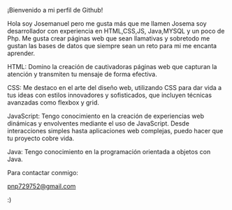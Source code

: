 ¡Bienvenido a mi perfil de Github!

Hola soy Josemanuel pero me gusta más que me llamen Josema soy desarrollador con  experiencia en HTML,CSS,JS, Java,MYSQL y un poco de Php. Me gusta crear páginas web que sean llamativas y sobretodo me gustan las bases de datos que siempre sean un reto para mi me encanta aprender.

HTML: Domino la creación de cautivadoras páginas web que capturan la atención y transmiten tu mensaje de forma efectiva.

CSS: Me destaco en el arte del diseño web, utilizando CSS para dar vida a tus ideas con estilos innovadores y sofisticados, que incluyen técnicas avanzadas como flexbox y grid.

JavaScript: Tengo conocimiento en la creación de experiencias web dinámicas y envolventes mediante el uso de JavaScript. Desde interacciones simples hasta aplicaciones web complejas, puedo hacer que tu proyecto cobre vida.

Java: Tengo conocimiento en la programación orientada a objetos con Java.

Para contactar conmigo: 

pnp729752@gmail.com

:)
